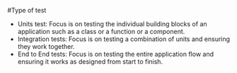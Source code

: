 #Type of test
- Units test: Focus is on testing the individual building blocks of an application such as a class
or a function or a component.
- Integration tests: Focus is on testing a combination of units and ensuring they work together.
- End to End tests: Focus is on testing the entire application flow and ensuring it works as designed
from start to finish.

